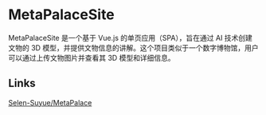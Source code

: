 # MetaPalaceSite

MetaPalaceSite 是一个基于 Vue.js 的单页应用（SPA），旨在通过 AI 技术创建文物的 3D 模型，并提供文物信息的讲解。这个项目类似于一个数字博物馆，用户可以通过上传文物图片并查看其 3D 模型和详细信息。


## Links

[Selen-Suyue/MetaPalace](https://github.com/Selen-Suyue/MetaPalace)
